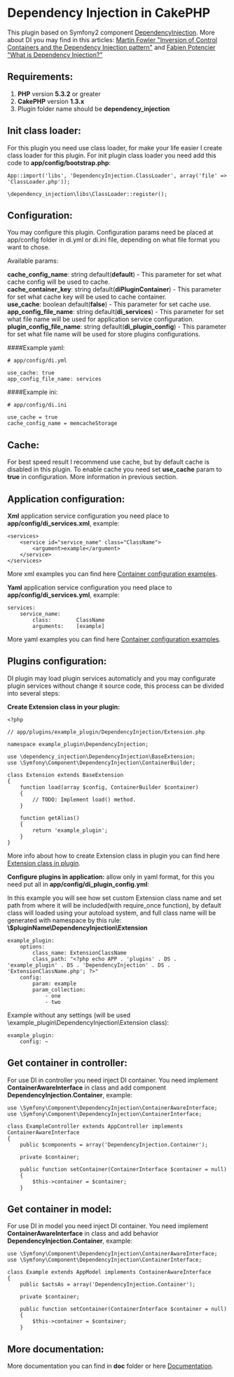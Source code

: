 Dependency Injection in CakePHP
===============================
This plugin based on Symfony2 component [DependencyInjection](https://github.com/symfony/DependencyInjection).
More about DI you may find in this articles: [Martin Fowler "Inversion of Control Containers and the Dependency Injection pattern"](http://martinfowler.com/articles/injection.html) and [Fabien Potencier "What is Dependency Injection?"](http://fabien.potencier.org/article/11/what-is-dependency-injection)


Requirements:
-------------
1. **PHP** version **5.3.2** or greater
2. **CakePHP** version **1.3.x**
3. Plugin folder name should be **dependency_injection**


Init class loader:
------------------
For this plugin you need use class loader, for make your life easier I create class loader for this plugin.
For init plugin class loader you need add this code to **app/config/bootstrap.php**:

    App::import('libs', 'DependencyInjection.ClassLoader', array('file' => 'ClassLoader.php'));
    
    \dependency_injection\libs\ClassLoader::register();


Configuration:
--------------
You may configure this plugin. Configuration params need be placed at app/config folder in di.yml or di.ini file, depending on what file format you want to chose.

Available params:

**cache_config_name**: string default(**default**) - This parameter for set what cache config will be used to cache.<br />
**cache_container_key**: string default(**diPluginContainer**) - This parameter for set what cache key will be used to cache container.<br />
**use_cache**: boolean default(**false**) - This parameter for set cache use.<br />
**app_config_file_name**: string default(**di_services**) - This parameter for set what file name will be used for application service configuration.<br />
**plugin_config_file_name**: string default(**di_plugin_config**) - This parameter for set what file name will be used for store plugins configurations.<br />

####Example yaml:

    # app/config/di.yml

    use_cache: true
    app_config_file_name: services


####Example ini:

    # app/config/di.ini

    use_cache = true
    cache_config_name = memcacheStorage


Cache:
------
For best speed result I recommend use cache, but by default cache is disabled in this plugin. To enable cache you need set **use_cache** param to **true** in configuration. More information in previous section.


Application configuration:
-------------------------
**Xml** application service configuration you need place to **app/config/di_services.xml**, example:

    <services>
        <service id="service_name" class="ClassName">
            <argument>example</argument>
        </service>
    </services>
More xml examples you can find here [Container configuration examples](https://github.com/mind-blowing/cakephp-dependency-injection/blob/develop/doc/container_configuration_examples.md).


**Yaml** application service configuration you need place to **app/config/di_services.yml**, example:

    services:
        service_name:
            class:        ClassName
            arguments:    [example]
More yaml examples you can find here [Container configuration examples](https://github.com/mind-blowing/cakephp-dependency-injection/blob/develop/doc/container_configuration_examples.md).


Plugins configuration:
----------------------

DI plugin may load plugin services automaticly and you may configurate plugin services without change it source code, this process can be divided into several steps:

**Create Extension class in your plugin:**

    <?php

    // app/plugins/example_plugin/DependencyInjection/Extension.php

    namespace example_plugin\DependencyInjection;

    use \dependency_injection\DependencyInjection\BaseExtension;
    use \Symfony\Component\DependencyInjection\ContainerBuilder;

    class Extension extends BaseExtension
    {
        function load(array $config, ContainerBuilder $container)
        {
            // TODO: Implement load() method.
        }

        function getAlias()
        {
            return 'example_plugin';
        }
    }
More info about how to create Extension class in plugin you can find here [Extension class in plugin](https://github.com/mind-blowing/cakephp-dependency-injection/blob/develop/doc/extension_class_in_plugin.md).

**Configure plugins in application:** allow only in yaml format, for this you need put all in **app/config/di_plugin_config.yml**:

In this example you will see how set  custom  Extension class name and set path from where it will be included(with require_once function),
by default class will loaded using your autoload system, and full class name will be generated with namespace by this rule: **\\$pluginName\\DependencyInjection\\Extension**

    example_plugin:
        options:
            class_name: ExtensionClassName
            class_path: "<?php echo APP . 'plugins' . DS . 'example_plugin' . DS . 'DependencyInjection' . DS . 'ExtensionClassName.php'; ?>"
        config:
            param: example
            param_collection:
                - one
                - two

Example without any settings (will be used \\example_plugin\\DependencyInjection\\Extension class):

    example_plugin:
        config: ~


Get container in controller:
----------------------------
For use DI in controller you need inject DI container. You need implement **ContainerAwareInterface** in class and add component **DependencyInjection.Container**, example:

    use \Symfony\Component\DependencyInjection\ContainerAwareInterface;
    use \Symfony\Component\DependencyInjection\ContainerInterface;

    class ExampleController extends AppController implements ContainerAwareInterface
    {
        public $components = array('DependencyInjection.Container');

        private $container;

        public function setContainer(ContainerInterface $container = null)
        {
            $this->container = $container;
        }


Get container in model:
-----------------------
For use DI in model you need inject DI container. You need implement **ContainerAwareInterface** in class and add behavior **DependencyInjection.Container**, example:

    use \Symfony\Component\DependencyInjection\ContainerAwareInterface;
    use \Symfony\Component\DependencyInjection\ContainerInterface;

    class Example extends AppModel implements ContainerAwareInterface
    {
        public $actsAs = array('DependencyInjection.Container');

        private $container;

        public function setContainer(ContainerInterface $container = null)
        {
            $this->container = $container;
        }


More documentation:
-------------------

More documentation you can find in **doc** folder or here [Documentation](https://github.com/mind-blowing/cakephp-dependency-injection/blob/develop/doc/home.md).